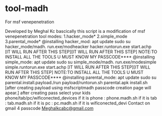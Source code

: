 # tool-madh
For msf venepenetration

Developed by Meghal Kc
bascically this script is a modification of msf venepenetration tool
modes:
1.hacker_mode*
2.simple_mode
3.parental_mode*
@installing hacker_mod:
apt update
sudo su
hacker_mode/madh.
run.exe/modheacker
hacker.runtorun.exe
start.achp
[IT WILL RUN AFTER THIS STEP][IT WILL RUN AFTER THIS STEP]
NOTE:TO INSTALL ALL THE TOOLS U MUST KNOW MY PASSCODE****
@installing simple_mode:
apt update
sudo su
simple_mode/madh.
run.exe/modesimple
simple.runtorun.exe
start.achp
[IT WILL RUN AFTER THIS STEP][IT WILL RUN AFTER THIS STEP]
NOTE:TO INSTALL ALL THE TOOLS U MUST KNOW MY PASSCODE****
@installing parental_mode:
apt update
sudo su
parental.install.payload./run
payload/runtorun.sh
parental.apk
install.sh
[after creating payload using msfscriptmadh passcode creation page will apear.]
after creating pass
select your kids phone/tab/pc/wificonected_devices
if it is phone : phone.madh.sh
if it is tab : tab.madh.sh
if it is pc : pc.madh.sh
if it is wificonected_devi
Contact on gmail 4 passcode
Meghalkcabc@gmail.com
